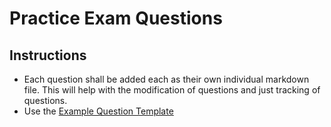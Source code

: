 # Practice Exam Questions






## Instructions

- Each question shall be added each as their own individual markdown file. This will help with the modification of questions and just tracking of questions.
- Use the [Example Question Template](/_Example_Question_Template.md)











